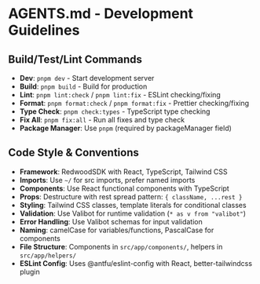 # AGENTS.md - Development Guidelines

## Build/Test/Lint Commands
- **Dev**: `pnpm dev` - Start development server
- **Build**: `pnpm build` - Build for production
- **Lint**: `pnpm lint:check` / `pnpm lint:fix` - ESLint checking/fixing
- **Format**: `pnpm format:check` / `pnpm format:fix` - Prettier checking/fixing
- **Type Check**: `pnpm check:types` - TypeScript type checking
- **Fix All**: `pnpm fix:all` - Run all fixes and type check
- **Package Manager**: Use `pnpm` (required by packageManager field)

## Code Style & Conventions
- **Framework**: RedwoodSDK with React, TypeScript, Tailwind CSS
- **Imports**: Use `~/` for src imports, prefer named imports
- **Components**: Use React functional components with TypeScript
- **Props**: Destructure with rest spread pattern: `{ className, ...rest }`
- **Styling**: Tailwind CSS classes, template literals for conditional classes
- **Validation**: Use Valibot for runtime validation (`* as v from "valibot"`)
- **Error Handling**: Use Valibot schemas for input validation
- **Naming**: camelCase for variables/functions, PascalCase for components
- **File Structure**: Components in `src/app/components/`, helpers in `src/app/helpers/`
- **ESLint Config**: Uses @antfu/eslint-config with React, better-tailwindcss plugin